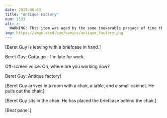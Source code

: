 ```yaml
---
date: 2015-06-03
title: "Antique Factory"
num: 1533
alt: >-
  WARNING: This item was aged by the same inexorable passage of time that also processes nuts.
img: https://imgs.xkcd.com/comics/antique_factory.png
---
```

[Beret Guy is leaving with a briefcase in hand.]

Beret Guy: Gotta go - I'm late for work.

Off-screen voice: Oh, where are you working now?

Beret Guy: Antique factory!

[Beret Guy arrives in a room with a chair, a table, and a small cabinet. He pulls out the chair.]

[Beret Guy sits in the chair. He has placed the briefcase behind the chair.]

[Beat panel.]